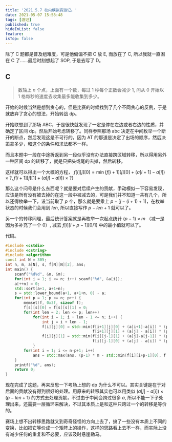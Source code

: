 ```yaml
---
title: '2021.5.7 校内模拟赛游记。'
date: 2021-05-07 15:58:48
tags: [游记]
published: true
hideInList: false
feature: 
isTop: false
---
```

除了 C 题都是普及组难度，可是他偏偏不把 C 放 E, 而放在了 C, 所以我就一直困在 C 了……最后时刻想起了 SOP, 于是去写了 D。

<!-- more -->

## C

> 数轴上 $n$ 个点，上面有一个数，每过 $1$ 秒每个正数会减少 $1$, 问从 $0$ 开始以 $1$ 格每秒的速度去收集最多能收集到多少。

开始的时候当然是想到贪心的，但是比赛的时候找到了几个不同贪心的反例，于是就放弃了贪心的想法，开始转战 dp。

开始联想到了那场 ABC，于是很快就发现了一定是停在左边或者右边的性质，并确定了区间 dp。然后开始考虑转移了。同样参照那场 abc 决定在中间枚举一个断开的断点，然后发现这是不可行的，因为 AT 的那道是决定了出场的顺序，然后决策拿多少，和这个的条件和求法都不一样。

而且本题中一段在中途折返到另一段似乎没有办法直接跨区域转移，所以得用另外一种区间 dp 的转移了，就是只把头或尾的去掉，然后转移。

这样就可以得出一个大概的方程， $f[i][j][0] = \min\{f[i+1][j][0] + (a[i+1]-a[i]) \times?, f[i+1][j][1] + (a[j]-a[i]) \times ?\}$

那么这个问号是什么东西呢？就是要对后续产生的贡献，手动模拟一下容易发现，应该是所有没有被去掉的在这一段中被减去的，可是我们并不知道一共有几个，所以还得枚举一下，设当前取了 $p$ 个，那么就是要乘上 $p - [j-(i+1) + 1]$，在枚举状态的时候我们会用到 $len$, 所以直接写作 $p-len+1$ 就可以了。

另一个的转移同理，最后统计答案就是再枚举一次起点统计 $(p-1) \times m$ （减一是因为多补充了一个 $0$）, 减去 $f[i][i+p-1][0/1]$ 中的最小值就可以了。

代码。

```cpp
#include <cstdio>
#include <cstring>
#include <algorithm>
const int N = 305; 
int n, m, a[N], s, f[N][N][2], ans;
int main() {
	scanf("%d%d", &n, &m);
	for(int i = 1; i <= n; i++) scanf("%d", &a[i]);
	a[++n] = 0;
	std::sort(a+1, a+1+n);
	s = std::lower_bound(a+1, a+1+n, 0) - a;
	for(int p = 1; p <= n; p++) {
		memset(f, 0x3f, sizeof f);
		f[s][s][0] = f[s][s][1] = 0;
		for(int len = 2; len <= p; len++)
			for(int i = 1; i + len - 1 <= n; i++) {
				int j = i + len - 1;
				f[i][j][0] = std::min(f[i+1][j][0] + (a[i+1]-a[i]) * (p-len+1), 
									  f[i+1][j][1] + (a[j] - a[i]) * (p-len+1));
				f[i][j][1] = std::min(f[i][j-1][1] + (a[j]-a[j-1]) * (p-len+1),
									  f[i][j-1][0] + (a[j] - a[i]) * (p-len+1));
			}
		for(int i = 1; i <= n-p+1; i++)
			ans = std::max(ans, (p-1) * m - std::min(f[i][i+p-1][0], f[i][i+p-1][1]));
	}
	printf("%d", ans);
	return 0;
}
```

现在完成了这题，再来反思一下考场上想的 dp 为什么不可以。其实关键是在于对后面的贡献没有得到很好的处理。用原来的转移其实也可以用类似 $(a[j]-a[i]) \times (p-len+1)$ 的方式去处理贡献，不过由于中间会跨过很多 $a$, 所以不能一下子处理出来，还需要一层循环来解决，不过其本质上是和这种只跨过一个的转移是等价的。

赛场上想不出转移思路就又到奇奇怪怪的方向上去了，搞了一些没有本质上不同的变换，比如把它等价成一个矩阵上的操作，这样的思路看上去不一样，而实际上没有减少任何的重复和不必要，应该及时悬崖勒马。